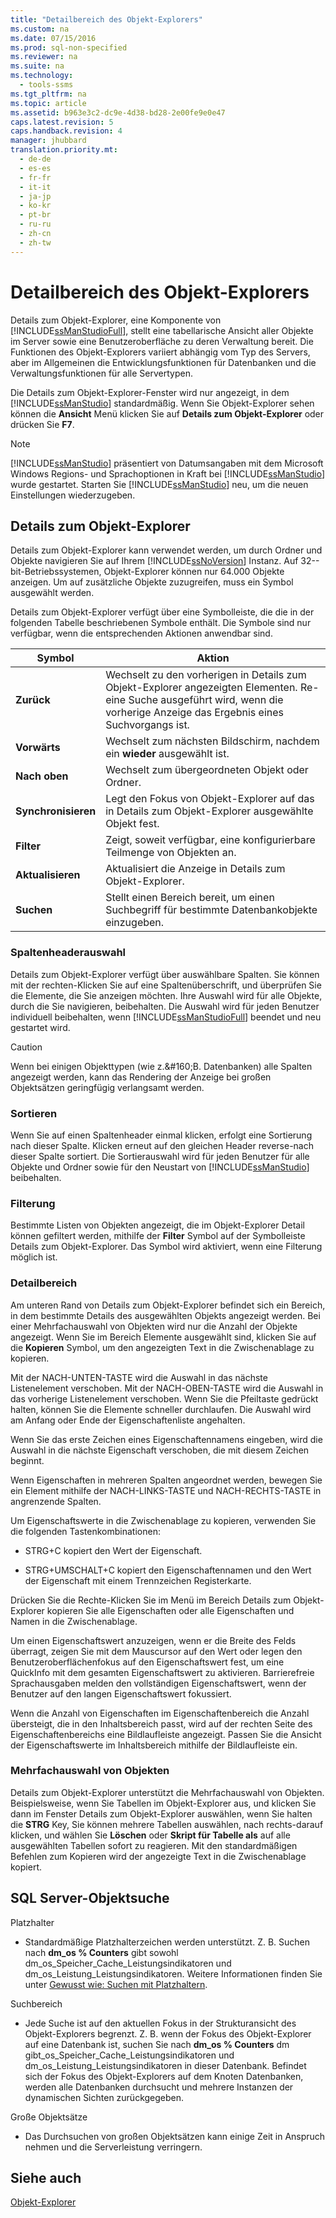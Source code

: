 ```yaml
---
title: "Detailbereich des Objekt-Explorers"
ms.custom: na
ms.date: 07/15/2016
ms.prod: sql-non-specified
ms.reviewer: na
ms.suite: na
ms.technology: 
  - tools-ssms
ms.tgt_pltfrm: na
ms.topic: article
ms.assetid: b963e3c2-dc9e-4d38-bd28-2e00fe9e0e47
caps.latest.revision: 5
caps.handback.revision: 4
manager: jhubbard
translation.priority.mt: 
  - de-de
  - es-es
  - fr-fr
  - it-it
  - ja-jp
  - ko-kr
  - pt-br
  - ru-ru
  - zh-cn
  - zh-tw
---
```

# Detailbereich des Objekt-Explorers
Details zum Objekt-Explorer, eine Komponente von [!INCLUDE[ssManStudioFull](../content/includes/ssManStudioFull_md.md)], stellt eine tabellarische Ansicht aller Objekte im Server sowie eine Benutzeroberfläche zu deren Verwaltung bereit. Die Funktionen des Objekt-Explorers variiert abhängig vom Typ des Servers, aber im Allgemeinen die Entwicklungsfunktionen für Datenbanken und die Verwaltungsfunktionen für alle Servertypen.  
  
Die Details zum Objekt-Explorer-Fenster wird nur angezeigt, in dem [!INCLUDE[ssManStudio](../content/includes/ssManStudio_md.md)] standardmäßig. Wenn Sie Objekt-Explorer sehen können die **Ansicht** Menü klicken Sie auf **Details zum Objekt-Explorer** oder drücken Sie **F7**.  
  
> [!NOTE]  
> [!INCLUDE[ssManStudio](../content/includes/ssManStudio_md.md)] präsentiert von Datumsangaben mit dem Microsoft Windows Regions- und Sprachoptionen in Kraft bei [!INCLUDE[ssManStudio](../content/includes/ssManStudio_md.md)] wurde gestartet. Starten Sie [!INCLUDE[ssManStudio](../content/includes/ssManStudio_md.md)] neu, um die neuen Einstellungen wiederzugeben.  
  
## Details zum Objekt-Explorer  
Details zum Objekt-Explorer kann verwendet werden, um durch Ordner und Objekte navigieren Sie auf Ihrem [!INCLUDE[ssNoVersion](../content/includes/ssNoVersion_md.md)] Instanz. Auf 32\--bit-Betriebssystemen, Objekt-Explorer können nur 64.000 Objekte anzeigen. Um auf zusätzliche Objekte zuzugreifen, muss ein Symbol ausgewählt werden.  
  
Details zum Objekt-Explorer verfügt über eine Symbolleiste, die die in der folgenden Tabelle beschriebenen Symbole enthält. Die Symbole sind nur verfügbar, wenn die entsprechenden Aktionen anwendbar sind.  
  
|Symbol|Aktion|  
|--------|----------|  
|**Zurück**|Wechselt zu den vorherigen in Details zum Objekt-Explorer angezeigten Elementen. Re\-eine Suche ausgeführt wird, wenn die vorherige Anzeige das Ergebnis eines Suchvorgangs ist.|  
|**Vorwärts**|Wechselt zum nächsten Bildschirm, nachdem ein **wieder** ausgewählt ist.|  
|**Nach oben**|Wechselt zum übergeordneten Objekt oder Ordner.|  
|**Synchronisieren**|Legt den Fokus von Objekt-Explorer auf das in Details zum Objekt-Explorer ausgewählte Objekt fest.|  
|**Filter**|Zeigt, soweit verfügbar, eine konfigurierbare Teilmenge von Objekten an.|  
|**Aktualisieren**|Aktualisiert die Anzeige in Details zum Objekt-Explorer.|  
|**Suchen**|Stellt einen Bereich bereit, um einen Suchbegriff für bestimmte Datenbankobjekte einzugeben.|  
  
### Spaltenheaderauswahl  
Details zum Objekt-Explorer verfügt über auswählbare Spalten. Sie können mit der rechten\-Klicken Sie auf eine Spaltenüberschrift, und überprüfen Sie die Elemente, die Sie anzeigen möchten. Ihre Auswahl wird für alle Objekte, durch die Sie navigieren, beibehalten. Die Auswahl wird für jeden Benutzer individuell beibehalten, wenn [!INCLUDE[ssManStudioFull](../content/includes/ssManStudioFull_md.md)] beendet und neu gestartet wird.  
  
> [!CAUTION]  
> Wenn bei einigen Objekttypen (wie z.&amp;#160;B. Datenbanken) alle Spalten angezeigt werden, kann das Rendering der Anzeige bei großen Objektsätzen geringfügig verlangsamt werden.  
  
### Sortieren  
Wenn Sie auf einen Spaltenheader einmal klicken, erfolgt eine Sortierung nach dieser Spalte. Klicken erneut auf den gleichen Header reverse\-nach dieser Spalte sortiert. Die Sortierauswahl wird für jeden Benutzer für alle Objekte und Ordner sowie für den Neustart von [!INCLUDE[ssManStudio](../content/includes/ssManStudio_md.md)] beibehalten.  
  
### Filterung  
Bestimmte Listen von Objekten angezeigt, die im Objekt-Explorer Detail können gefiltert werden, mithilfe der **Filter** Symbol auf der Symbolleiste Details zum Objekt-Explorer. Das Symbol wird aktiviert, wenn eine Filterung möglich ist.  
  
### Detailbereich  
Am unteren Rand von Details zum Objekt-Explorer befindet sich ein Bereich, in dem bestimmte Details des ausgewählten Objekts angezeigt werden. Bei einer Mehrfachauswahl von Objekten wird nur die Anzahl der Objekte angezeigt. Wenn Sie im Bereich Elemente ausgewählt sind, klicken Sie auf die **Kopieren** Symbol, um den angezeigten Text in die Zwischenablage zu kopieren.  
  
Mit der NACH-UNTEN-TASTE wird die Auswahl in das nächste Listenelement verschoben. Mit der NACH-OBEN-TASTE wird die Auswahl in das vorherige Listenelement verschoben. Wenn Sie die Pfeiltaste gedrückt halten, können Sie die Elemente schneller durchlaufen. Die Auswahl wird am Anfang oder Ende der Eigenschaftenliste angehalten.  
  
Wenn Sie das erste Zeichen eines Eigenschaftennamens eingeben, wird die Auswahl in die nächste Eigenschaft verschoben, die mit diesem Zeichen beginnt.  
  
Wenn Eigenschaften in mehreren Spalten angeordnet werden, bewegen Sie ein Element mithilfe der NACH-LINKS-TASTE und NACH-RECHTS-TASTE in angrenzende Spalten.  
  
Um Eigenschaftswerte in die Zwischenablage zu kopieren, verwenden Sie die folgenden Tastenkombinationen:  
  
-   STRG\+C kopiert den Wert der Eigenschaft.  
  
-   STRG\+UMSCHALT\+C kopiert den Eigenschaftennamen und den Wert der Eigenschaft mit einem Trennzeichen Registerkarte.  
  
Drücken Sie die Rechte\-Klicken Sie im Menü im Bereich Details zum Objekt-Explorer kopieren Sie alle Eigenschaften oder alle Eigenschaften und Namen in die Zwischenablage.  
  
Um einen Eigenschaftswert anzuzeigen, wenn er die Breite des Felds überragt, zeigen Sie mit dem Mauscursor auf den Wert oder legen den Benutzeroberflächenfokus auf den Eigenschaftswert fest, um eine QuickInfo mit dem gesamten Eigenschaftswert zu aktivieren. Barrierefreie Sprachausgaben melden den vollständigen Eigenschaftswert, wenn der Benutzer auf den langen Eigenschaftswert fokussiert.  
  
Wenn die Anzahl von Eigenschaften im Eigenschaftenbereich die Anzahl übersteigt, die in den Inhaltsbereich passt, wird auf der rechten Seite des Eigenschaftenbereichs eine Bildlaufleiste angezeigt. Passen Sie die Ansicht der Eigenschaftswerte im Inhaltsbereich mithilfe der Bildlaufleiste ein.  
  
### Mehrfachauswahl von Objekten  
Details zum Objekt-Explorer unterstützt die Mehrfachauswahl von Objekten. Beispielsweise, wenn Sie Tabellen im Objekt-Explorer aus, und klicken Sie dann im Fenster Details zum Objekt-Explorer auswählen, wenn Sie halten die **STRG** Key, Sie können mehrere Tabellen auswählen, nach rechts\-darauf klicken, und wählen Sie **Löschen** oder **Skript für Tabelle als** auf alle ausgewählten Tabellen sofort zu reagieren. Mit den standardmäßigen Befehlen zum Kopieren wird der angezeigte Text in die Zwischenablage kopiert.  
  
## SQL Server-Objektsuche  
Platzhalter  
  
-   Standardmäßige Platzhalterzeichen werden unterstützt. Z. B. Suchen nach **dm\_os % Counters** gibt sowohl dm\_os\_Speicher\_Cache\_Leistungsindikatoren und dm\_os\_Leistung\_Leistungsindikatoren. Weitere Informationen finden Sie unter [Gewusst wie: Suchen mit Platzhaltern](assetId:///449600f8-cc87-4b3f-878a-59c158a88a40).  
  
Suchbereich  
  
-   Jede Suche ist auf den aktuellen Fokus in der Strukturansicht des Objekt-Explorers begrenzt. Z. B. wenn der Fokus des Objekt-Explorer auf eine Datenbank ist, suchen Sie nach **dm\_os % Counters** dm gibt\_os\_Speicher\_Cache\_Leistungsindikatoren und dm\_os\_Leistung\_Leistungsindikatoren in dieser Datenbank. Befindet sich der Fokus des Objekt-Explorers auf dem Knoten Datenbanken, werden alle Datenbanken durchsucht und mehrere Instanzen der dynamischen Sichten zurückgegeben.  
  
Große Objektsätze  
  
-   Das Durchsuchen von großen Objektsätzen kann einige Zeit in Anspruch nehmen und die Serverleistung verringern.  
  
## Siehe auch  
[Objekt-Explorer](../content/Object-Explorer.md)  
  
